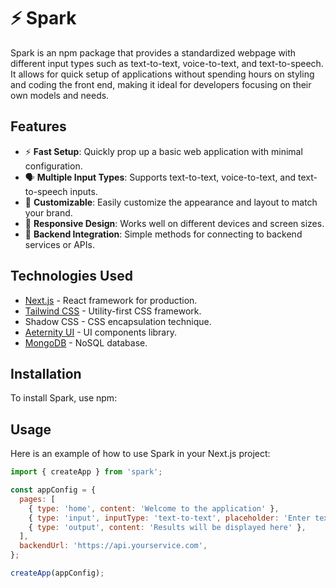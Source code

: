 # ⚡ Spark

Spark is an npm package that provides a standardized webpage with different input types such as text-to-text, voice-to-text, and text-to-speech. It allows for quick setup of applications without spending hours on styling and coding the front end, making it ideal for developers focusing on their own models and needs.

## Features
- ⚡ **Fast Setup**: Quickly prop up a basic web application with minimal configuration.
- 🗣️ **Multiple Input Types**: Supports text-to-text, voice-to-text, and text-to-speech inputs.
- 🎨 **Customizable**: Easily customize the appearance and layout to match your brand.
- 📱 **Responsive Design**: Works well on different devices and screen sizes.
- 🔗 **Backend Integration**: Simple methods for connecting to backend services or APIs.

## Technologies Used
- [Next.js](https://nextjs.org) - React framework for production.
- [Tailwind CSS](https://tailwindcss.com) - Utility-first CSS framework.
- Shadow CSS - CSS encapsulation technique.
- [Aeternity UI](https://github.com/aeternity/aepp-components) - UI components library.
- [MongoDB](https://www.mongodb.com) - NoSQL database.

## Installation
To install Spark, use npm:
## Usage
Here is an example of how to use Spark in your Next.js project:

```javascript
import { createApp } from 'spark';

const appConfig = {
  pages: [
    { type: 'home', content: 'Welcome to the application' },
    { type: 'input', inputType: 'text-to-text', placeholder: 'Enter text here...' },
    { type: 'output', content: 'Results will be displayed here' },
  ],
  backendUrl: 'https://api.yourservice.com',
};

createApp(appConfig);
